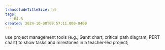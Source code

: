 ```yaml
---
transcludeTitleSize: h4
tags:
  - B4.3
created: 2024-10-08T09:57:11.000-0400
---
```

use project management tools (e.g., Gantt chart, critical path diagram, PERT chart) to show tasks and milestones in a teacher-led project;